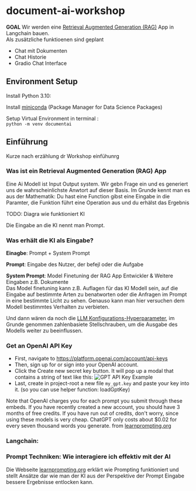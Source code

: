 # document-ai-workshop

**GOAL** Wir werden eine [Retrieval Augmented Generation (RAG)](https://python.langchain.com/v0.2/docs/tutorials/rag/) App in Langchain bauen.  
Als zusätzliche funktioenen sind geplant
- Chat mit Dokumenten
- Chat Historie
- Gradio Chat Interface   


## Environment Setup

Install Python 3.10: 

Install [miniconda](https://docs.anaconda.com/miniconda/miniconda-install/) (Package Manager for Data Science Packages)

Setup Virtual Environment in terminal :  
```python -m venv documentai```

## Einführung 
Kurze nach erzählung dr Workshop einfühunrg

### Was ist ein Retrieval Augmented Generation (RAG) App

Eine Ai Modell ist Input Output system. Wir gebn Frage ein und es generiert uns de wahrscheinlichste Anwtort auf dieser Basis. Im Grunde kennt man es aus der Mathematik: Du hast eine Function gibst eine Eingabe in die Paramter, die Funktion führt eine Operation aus und du erhälst das Ergebnis

TODO: Diagra wie funktioniert KI

Die Eingabe an die KI nennt man Prompt.

### Was erhält die KI als Eingabe?

**Einagbe**: Prompt + System Prompt

**Prompt**: Eingabe des Nutzer, der befejl oder die Aufgabe

**System Prompt**: Model Finetuning der RAG App Entwickler & Weitere Eingaben z.B. Dokumente  
Das Model finetuning kann z.B. Auflagen für das KI Modell sein, auf die Eingabe auf bestimmte Arten zu benatworten oder die Anfragen im Prompt in eine bestimmte Licht zu sehen. Genauso kann man hier versuchen dem Modell bestimmtes Verhalten zu verbieten. 

Und dann wären da noch die [LLM Konfigurations-Hyperparameter](https://learnprompting.org/de/docs/basics/configuration_hyperparameters), im Grunde genommen zahlenbasiete Stellschrauben, um die Ausgabe des Modells weiter zu beeinflussen.

### Get an OpenAI API Key
- First, navigate to https://platform.openai.com/account/api-keys
- Then, sign up for or sign into your OpenAI account.
- Click the Create new secret key button. It will pop up a modal that contains a string of text like this:
![GPT API Key Example](assets/gpt_api_key_image.png)
- Last, create in project-root a new file `my_gpt.key` and paste your key into it. (so you can use helper function: loadGptKey)

 Note that OpenAI charges you for each prompt you submit through these embeds. If you have recently created a new account, you should have 3 months of free credits. If you have run out of credits, don't worry, since using these models is very cheap. ChatGPT only costs about $0.02 for every seven thousand words you generate. from [learnprompting.org](https://learnprompting.org/de/docs/basics/embeds)


### Langchain: 


### Prompt Techniken: Wie interagiere ich effektiv mit der AI
Die Webseite [learnprompting.org](https://learnprompting.org/de/docs) erklärt wie Prompting funktioniert und stellt Ansätze dar wie man der KI aus der Perspektive der Prompt Eingabe bessere Ergebnisse entlocken kann. 










